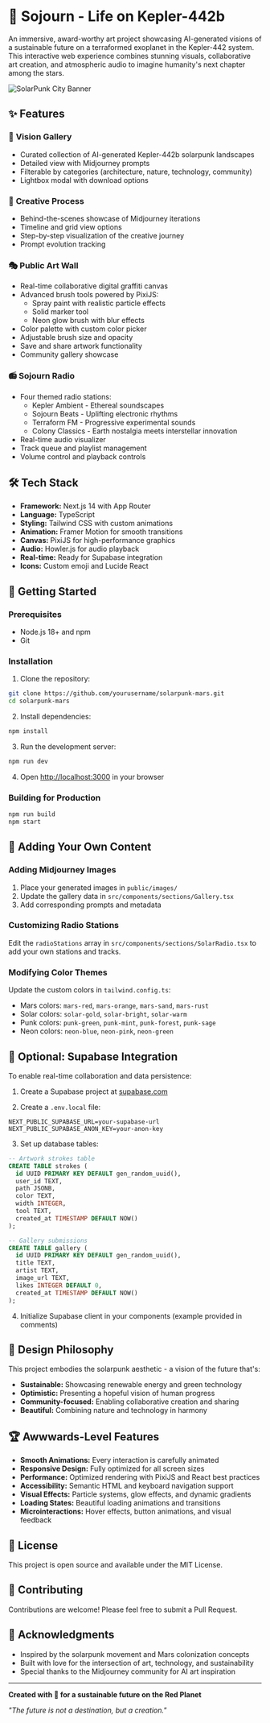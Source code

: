 # 🌱 Sojourn - Life on Kepler-442b

An immersive, award-worthy art project showcasing AI-generated visions of a sustainable future on a terraformed exoplanet in the Kepler-442 system. This interactive web experience combines stunning visuals, collaborative art creation, and atmospheric audio to imagine humanity's next chapter among the stars.

![SolarPunk City Banner](public/banner.jpg)

## ✨ Features

### 🎨 **Vision Gallery**
- Curated collection of AI-generated Kepler-442b solarpunk landscapes
- Detailed view with Midjourney prompts
- Filterable by categories (architecture, nature, technology, community)
- Lightbox modal with download options

### 🚀 **Creative Process**
- Behind-the-scenes showcase of Midjourney iterations
- Timeline and grid view options
- Step-by-step visualization of the creative journey
- Prompt evolution tracking

### 🎭 **Public Art Wall**
- Real-time collaborative digital graffiti canvas
- Advanced brush tools powered by PixiJS:
  - Spray paint with realistic particle effects
  - Solid marker tool
  - Neon glow brush with blur effects
- Color palette with custom color picker
- Adjustable brush size and opacity
- Save and share artwork functionality
- Community gallery showcase

### 📻 **Sojourn Radio**
- Four themed radio stations:
  - Kepler Ambient - Ethereal soundscapes
  - Sojourn Beats - Uplifting electronic rhythms
  - Terraform FM - Progressive experimental sounds
  - Colony Classics - Earth nostalgia meets interstellar innovation
- Real-time audio visualizer
- Track queue and playlist management
- Volume control and playback controls

## 🛠️ Tech Stack

- **Framework:** Next.js 14 with App Router
- **Language:** TypeScript
- **Styling:** Tailwind CSS with custom animations
- **Animation:** Framer Motion for smooth transitions
- **Canvas:** PixiJS for high-performance graphics
- **Audio:** Howler.js for audio playback
- **Real-time:** Ready for Supabase integration
- **Icons:** Custom emoji and Lucide React

## 🚀 Getting Started

### Prerequisites

- Node.js 18+ and npm
- Git

### Installation

1. Clone the repository:
```bash
git clone https://github.com/yourusername/solarpunk-mars.git
cd solarpunk-mars
```

2. Install dependencies:
```bash
npm install
```

3. Run the development server:
```bash
npm run dev
```

4. Open [http://localhost:3000](http://localhost:3000) in your browser

### Building for Production

```bash
npm run build
npm start
```

## 🎨 Adding Your Own Content

### Adding Midjourney Images

1. Place your generated images in `public/images/`
2. Update the gallery data in `src/components/sections/Gallery.tsx`
3. Add corresponding prompts and metadata

### Customizing Radio Stations

Edit the `radioStations` array in `src/components/sections/SolarRadio.tsx` to add your own stations and tracks.

### Modifying Color Themes

Update the custom colors in `tailwind.config.ts`:
- Mars colors: `mars-red`, `mars-orange`, `mars-sand`, `mars-rust`
- Solar colors: `solar-gold`, `solar-bright`, `solar-warm`
- Punk colors: `punk-green`, `punk-mint`, `punk-forest`, `punk-sage`
- Neon colors: `neon-blue`, `neon-pink`, `neon-green`

## 🔧 Optional: Supabase Integration

To enable real-time collaboration and data persistence:

1. Create a Supabase project at [supabase.com](https://supabase.com)

2. Create a `.env.local` file:
```env
NEXT_PUBLIC_SUPABASE_URL=your-supabase-url
NEXT_PUBLIC_SUPABASE_ANON_KEY=your-anon-key
```

3. Set up database tables:
```sql
-- Artwork strokes table
CREATE TABLE strokes (
  id UUID PRIMARY KEY DEFAULT gen_random_uuid(),
  user_id TEXT,
  path JSONB,
  color TEXT,
  width INTEGER,
  tool TEXT,
  created_at TIMESTAMP DEFAULT NOW()
);

-- Gallery submissions
CREATE TABLE gallery (
  id UUID PRIMARY KEY DEFAULT gen_random_uuid(),
  title TEXT,
  artist TEXT,
  image_url TEXT,
  likes INTEGER DEFAULT 0,
  created_at TIMESTAMP DEFAULT NOW()
);
```

4. Initialize Supabase client in your components (example provided in comments)

## 🎯 Design Philosophy

This project embodies the solarpunk aesthetic - a vision of the future that's:
- **Sustainable:** Showcasing renewable energy and green technology
- **Optimistic:** Presenting a hopeful vision of human progress
- **Community-focused:** Enabling collaborative creation and sharing
- **Beautiful:** Combining nature and technology in harmony

## 🏆 Awwwards-Level Features

- **Smooth Animations:** Every interaction is carefully animated
- **Responsive Design:** Fully optimized for all screen sizes
- **Performance:** Optimized rendering with PixiJS and React best practices
- **Accessibility:** Semantic HTML and keyboard navigation support
- **Visual Effects:** Particle systems, glow effects, and dynamic gradients
- **Loading States:** Beautiful loading animations and transitions
- **Microinteractions:** Hover effects, button animations, and visual feedback

## 📝 License

This project is open source and available under the MIT License.

## 🤝 Contributing

Contributions are welcome! Please feel free to submit a Pull Request.

## 🌟 Acknowledgments

- Inspired by the solarpunk movement and Mars colonization concepts
- Built with love for the intersection of art, technology, and sustainability
- Special thanks to the Midjourney community for AI art inspiration

---

**Created with 💚 for a sustainable future on the Red Planet**

*"The future is not a destination, but a creation."*